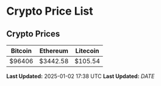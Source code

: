 # Crypto Price List

## Crypto Prices
| Bitcoin | Ethereum | Litecoin |
| ------- | -------- | -------- |
| $96406 | $3442.58 | $105.54 |
**Last Updated:** 2025-01-02 17:38 UTC
**Last Updated:** $DATE$
